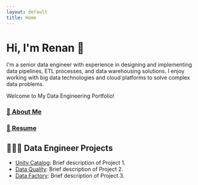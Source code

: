 ```yaml
---
layout: default
title: Home
---
```


<!-- # Welcome to My Data Engineering Portfolio-->

# Hi, I'm Renan 👋
I'm a senior data engineer with experience in designing and implementing data pipelines, ETL processes, and data warehousing solutions. I enjoy working with big data technologies and cloud platforms to solve complex data problems.

Welcome to My Data Engineering Portfolio!

### <a href="https://renancambre.github.io/about.html">🚀 About Me</a>

### <a href="https://renancambre.github.io/cv">📝 Resume</a>

## 👩🏻‍💻 Data Engineer Projects

- [Unity Catalog](projects#project1): Brief description of Project 1.
- [Data Quality](projects#project2): Brief description of Project 2.
- [Data Factory](projects#project3): Brief description of Project 3.
<!--
[View all projects](projects)
-->